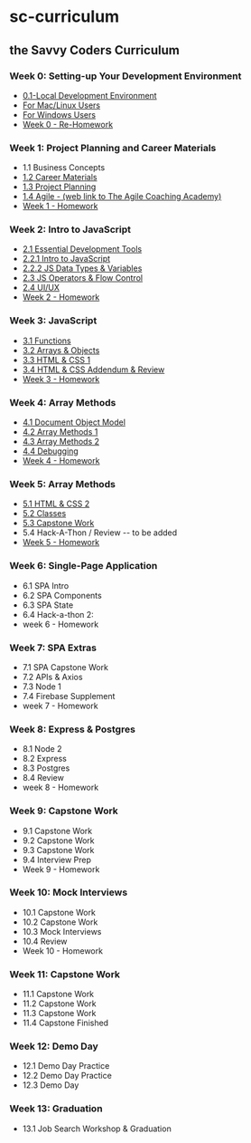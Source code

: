 # sc-curriculum

## the Savvy Coders Curriculum

### Week 0: **Setting-up Your Development Environment**

- [0.1-Local Development Environment](Week0-DevelopmentEnvironment\0.1-Local-dev-encironment.md)
- [For Mac/Linux Users](Week0-DevelopmentEnvironment\ForMacUsers.md)
- [For Windows Users](Week0-DevelopmentEnvironment\ForWindowsUsers.md)
- [Week 0 - Re-Homework](Week0-DevelopmentEnvironment\Week0-PreHomework\0-PreHomework.md)

### Week 1: **Project Planning and Career Materials**

- 1.1 Business Concepts
- [1.2 Career Materials](Week1-ProjectPlanning&CareerMaterials\1.2-CareerMaterials\CareerMaterialsLinks.md)
- [1.3 Project Planning](Week1-ProjectPlanning&CareerMaterials\1.3-ProjectPlanning\ProjectPlanningLinks.md)
- [1.4 Agile - (web link to The Agile Coaching Academy)](https://courses.theagilecoach.com/users/sign_in)
- [Week 1 - Homework](Week1-ProjectPlanning&CareerMaterials\Week1-Homework\1-Homework.md)

### Week 2: **Intro to JavaScript**

- [2.1 Essential Development Tools](Week2-IntroTojavaScript\2.1-EssentialDevTools\2.1-EssentialDevTools.md)
- [2.2.1 Intro to JavaScript](Week2-IntroTojavaScript\2.2-IntroToJavaScript\2.2.1-IntroToJavaScript.md)
- [2.2.2 JS Data Types & Variables](Week2-IntroTojavaScript\2.2-IntroToJavaScript\2.2.2-DataTypes&Variables.md)
- [2.3 JS Operators & Flow Control](Week2-IntroTojavaScript\2.3-JSOperators&FlowControl\2.3-JSOperators&FlowControl.md)
- [2.4 UI/UX](Week2-IntroTojavaScript\2.4-UI&UX\2.4-UI&UX.md)
- [Week 2 - Homework](Week2-IntroTojavaScript\Week2-Homework\2-Homework.md)

### Week 3: **JavaScript**

- [3.1 Functions](Week3-JavaScript\3.1-JSFunctions\3.1-Functions.md)
- [3.2 Arrays & Objects](Week3-JavaScript\3.2-JSArrays&Objects\3.2-DataCollections.md)
- [3.3 HTML & CSS 1](Week3-JavaScript\3.3-HTML&CSSBasics\3.3-HTML&CSSBasics.md)
- [3.4 HTML & CSS Addendum & Review](Week3-JavaScript\3.4-HTML&CSSReview\3.4-CSSAddendum-Units&Variables.md)
- [Week 3 - Homework](Week3-JavaScript\Week3-Homework\3-Homework.md)

### Week 4: **Array Methods**

- [4.1 Document Object Model](Week4-ArrayMethods\4.1-JS&DOM\4.1-DocumentObjectModel.md)
- [4.2 Array Methods 1](Week4-ArrayMethods\4.2-ArrayMethods1\4.2-ArrayMethods1.md)
- [4.3 Array Methods 2](Week4-ArrayMethods\4.3-ArrayMethods2\4.3-ArrayMethods2.md)
- [4.4 Debugging](Week4-ArrayMethods\4.4-Debugging&Review\4.4-Debugging.md)
- [Week 4 - Homework](Week4-ArrayMethods\Week4-Homework\4-Homework.md)

### Week 5: **Array Methods**

- [5.1 HTML & CSS 2](Week5-HTML&CSS2\5.1-IntermediateHTML&CSS\5.1-IntermediateHTML&CSS.md)
- [5.2 Classes](Week5-HTML&CSS2\5.2-JavaScriptClasses\5.2-JavaScriptClasses.md)
- [5.3 Capstone Work](Week5-HTML&CSS2\5.3-CapstoneWork\5.3-CapstoneWork.md)
- 5.4 Hack-A-Thon / Review -- to be added
- [Week 5 - Homework](Week5-HTML&CSS2\Week5-Homework\5-Homework.md)

### Week 6: **Single-Page Application**

- 6.1 SPA Intro
- 6.2 SPA Components
- 6.3 SPA State
- 6.4 Hack-a-thon 2:
- week 6 - Homework

### Week 7: **SPA Extras**

- 7.1 SPA Capstone Work
- 7.2 APIs & Axios
- 7.3 Node 1
- 7.4 Firebase Supplement
- week 7 - Homework

### Week 8: **Express & Postgres**

- 8.1 Node 2
- 8.2 Express
- 8.3 Postgres
- 8.4 Review
- week 8 - Homework

### Week 9: **Capstone Work**

- 9.1 Capstone Work
- 9.2 Capstone Work
- 9.3 Capstone Work
- 9.4 Interview Prep
- Week 9 - Homework

### Week 10: **Mock Interviews**

- 10.1 Capstone Work
- 10.2 Capstone Work
- 10.3 Mock Interviews
- 10.4 Review
- Week 10 - Homework

### Week 11: **Capstone Work**

- 11.1 Capstone Work
- 11.2 Capstone Work
- 11.3 Capstone Work
- 11.4 Capstone Finished

### Week 12: **Demo Day**

- 12.1 Demo Day Practice
- 12.2 Demo Day Practice
- 12.3 Demo Day

### Week 13: **Graduation**

- 13.1 Job Search Workshop & Graduation
